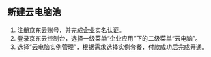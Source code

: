 ## 新建云电脑池
1. 注册京东云账号，并完成企业实名认证。<br>
2. 登录京东云控制台，选择一级菜单“企业应用”下的二级菜单“云电脑”。<br>
3. 选择“云电脑实例管理”，根据需求选择实例套餐，付款成功后完成开通。<br>
